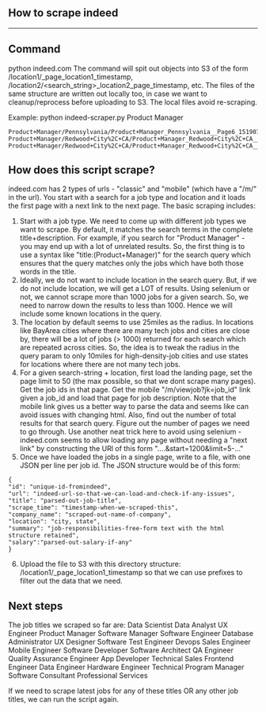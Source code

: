 How to scrape indeed
---------------------
---------------------


## Command
python indeed.com <search-string>
The command will spit out objects into S3 of the form <search-string>/location1/<search-string>_page<N>_location1_timestamp, <search-string>/location2/<search_string>_location2_page<N>_timestamp, etc. The files of the same structure are written out locally too, in case we want to cleanup/reprocess before uploading to S3. The local files avoid re-scraping.

Example: python indeed-scraper.py Product Manager
```
Product+Manager/Pennsylvania/Product+Manager_Pennsylvania__Page6_1519075181
Product+Manager/Redwood+City%2C+CA/Product+Manager_Redwood+City%2C+CA__Page0_1519090456
Product+Manager/Redwood+City%2C+CA/Product+Manager_Redwood+City%2C+CA__Page1_1519090458
```

## How does this script scrape?
indeed.com has 2 types of urls - "classic" and "mobile" (which have a "/m/" in the url). You start with a search for a job type and location and it loads the first page with a next link to the next page. The basic scraping includes:
1. Start with a job type. We need to come up with different job types we want to scrape. By default, it matches the search terms in the complete title+description. For example, if you search for "Product Manager" - you may end up with a lot of unrelated results. So, the first thing is to use a syntax like "title:(Product+Manager)" for the search query which ensures that the query matches only the jobs which have both those words in the title.
2. Ideally, we do not want to include location in the search query. But, if we do not include location, we will get a LOT of results. Using selenium or not, we cannot scrape more than 1000 jobs for a given search. So, we need to narrow down the results to less than 1000. Hence we will include some known locations in the query.
3. The location by default seems to use 25miles as the radius. In locations like BayArea cities where there are many tech jobs and cities are close by, there will be a lot of jobs (> 1000) returned for each search which are repeated across cities. So, the idea is to tweak the radius in the query param to only 10miles for high-density-job cities and use states for locations where there are not many tech jobs.
4. For a given search-string + location, first load the landing page, set the page limit to 50 (the max possible, so that we dont scrape many pages). Get the job ids in that page. Get the mobile "/m/viewjob?jk=job_id" link given a job_id and load that page for job description. Note that the mobile link gives us a better way to parse the data and seems like can avoid issues with changing html. Also, find out the number of total results for that search query. Figure out the number of pages we need to go through. Use another neat trick here to avoid using selenium - indeed.com seems to allow loading any page without needing a "next link" by constructing the URl of this form "....&start=1200&limit=5-..."
5. Once we have loaded the jobs in a single page, write to a file, with one JSON per line per job id. The JSON structure would be of this form:
```
{
"id": "unique-id-fromindeed",
"url": "indeed-url-so-that-we-can-load-and-check-if-any-issues",
"title": "parsed-out-job-title",
"scrape_time": "timestamp-when-we-scraped-this",
"company_name": "scraped-out-name-of-company",
"location": "city, state",
"summary": "job-responsibilities-free-form text with the html structure retained",
"salary":"parsed-out-salary-if-any"
}
```
6. Upload the file to S3 with this directory structure: <search-string>/location1/<search-string>_page<N>_location1_timestamp so that we can use prefixes to filter out the data that we need.


## Next steps
The job titles we scraped so far are:
Data Scientist
Data Analyst
UX Engineer
Product Manager
Software Manager
Software Engineer
Database Administrator
UX Designer	
Software Test Engineer
Devops
Sales Engineer
Mobile Engineer
Software Developer
Software Architect
QA Engineer
Quality Assurance Engineer
App Developer
Technical Sales
Frontend Engineer
Data Engineer
Hardware Engineer
Technical Program Manager
Software Consultant
Professional Services

If we need to scrape latest jobs for any of these titles OR any other job titles, we can run the script again.
